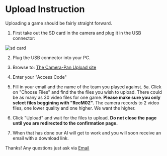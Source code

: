 <h1>Upload Instruction</h1>

Uploading a game should be fairly straight forward.

1. First take out the SD card in the camera and plug it in the USB connector:


![sd card](https://user-images.githubusercontent.com/114755950/193307366-3815d2ad-1522-4f9a-9f96-cb329cccb3de.png)

2. Plug the USB connector into your PC.
3. Browse to: <a href="http://upload.camera-pan.com" target="_blank">The Camera-Pan Upload site</a>
4. Enter your "Access Code"
5. Fill in your email and the name of the team you played against.
5a.  Click on "Choose Files" and find the the files you wish to upload. There could be as many as 30 video files for one game.
<strong>Please make sure you only select files beggining with "RecM02".</strong> The camera records to 2 video files, one lower quality and one higher. We want the higher.

6. Click "Upload" and wait for the files to upload. <strong>Do not close the page until you are redirected to the confirmation page.</strong>
7. When that has done our AI will get to work and you will soon receive an email with a download link.

Thanks! Any questions just ask via <a href="support@camera-pan.com">Email</a>
